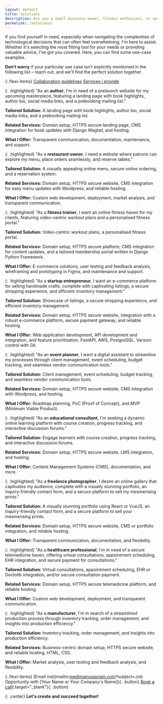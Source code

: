 ```yaml
---
layout: default
title: Solutions
description: Are you a small business owner, fitness enthusiast, or author looking for a standout online presence? Look no further! As your dedicated Freelance Product Manager and Software Developer, I bring personalised solutions to you.
permalink: /solutions/
---
```


If you find yourself in need, especially when navigating the complexities of technological decisions that can often feel overwhelming, I'm here to assist. Whether it's selecting the most fitting tool for your needs or providing valuable advice, I've got you covered. Here, you can find some use-case examples.

**Don't worry** if your particular use case isn't explicitly mentioned in the following list – reach out, and we'll find the perfect solution together.

{:.flexi-items}
[Collaboration guidelines](/collaboration/)
[Services I provide](/lets_work_together/)

{: .highlighted}
"As an **author**, I'm in need of a prelaunch website for my upcoming masterpiece, featuring a landing page with book highlights, author bio, social media links, and a prebooking mailing list."

**Tailored Solution:** A landing page with book highlights, author bio, social media links, and a prebooking mailing list.

**Related Services:** Domain setup, HTTPS secure landing page, CMS integration for book updates with Django Wagtail, and hosting.

**What I Offer:** Transparent communication, documentation, maintenance, and support.

{: .highlighted}
"As a **restaurant owner**, I need a website where patrons can explore my menu, place orders seamlessly, and reserve tables."

**Tailored Solution:** A visually appealing online menu, secure online ordering, and a reservation system.

**Related Services:** Domain setup, HTTPS secure website, CMS integration for easy menu updates with Wordpress, and reliable hosting.

**What I Offer:** Custom web development, deployment, market analysis, and transparent communication.

{: .highlighted}
"As a **fitness trainer**, I want an online fitness haven for my clients, featuring video-centric workout plans and a personalised fitness portal."

**Tailored Solution:** Video-centric workout plans, a personalised fitness portal.

**Related Services:** Domain setup, HTTPS secure platform, CMS integration for content updates, and a tailored membership portal written in Django Python Framework.

**What I Offer:** E-commerce solutions, user testing and feedback analysis, wireframing and prototyping in Figma, and maintenance and support.

{: .highlighted}
"As a **startup entrepreneur**, I want an e-commerce platform for selling handmade crafts, complete with captivating listings, a secure shopping experience, and efficient inventory management."

**Tailored Solution:** Showcase of listings, a secure shopping experience, and efficient inventory management.

**Related Services:** Domain setup, HTTPS secure website, integration with a robust e-commerce platform, secure payment gateway, and reliable hosting.

**What I Offer:** Web application development, API development and integration, and feature prioritisation. FastAPI, AWS, PostgreSQL. Version control with Git.

{: .highlighted}
"As an **event planner**, I want a digital assistant to streamline my processes through client management, event scheduling, budget tracking, and seamless vendor communication tools."

**Tailored Solution:** Client management, event scheduling, budget tracking, and seamless vendor communication tools.

**Related Services:** Domain setup, HTTPS secure website, CMS integration with Wordpress, and hosting.

**What I Offer:** Roadmap planning, PoC (Proof of Concept), and MVP (Minimum Viable Product).

{: .highlighted}
"As an **educational consultant**, I'm seeking a dynamic online learning platform with course creation, progress tracking, and interactive discussion forums."

**Tailored Solution:** Engage learners with course creation, progress tracking, and interactive discussion forums.

**Related Services:** Domain setup, HTTPS secure website, LMS integration, and hosting.

**What I Offer:** Content Management Systems (CMS), documentation, and more.

{: .highlighted}
"As a **freelance photographer**, I desire an online gallery that captivates my audience, complete with a visually stunning portfolio, an inquiry-friendly contact form, and a secure platform to sell my mesmerising prints."

**Tailored Solution:** A visually stunning portfolio using React or VueJS, an inquiry-friendly contact form, and a secure platform to sell your mesmerising prints.

**Related Services:** Domain setup, HTTPS secure website, CMS or portfolio integration, and reliable hosting.

**What I Offer:** Transparent communication, documentation, and flexibility.

{: .highlighted}
"As a **healthcare professional**, I'm in need of a secure telemedicine haven, offering virtual consultations, appointment scheduling, EHR integration, and secure payment for consultations."

**Tailored Solution:** Virtual consultations, appointment scheduling, EHR or Doctolib integration, and/or secure consultation payment.

**Related Services:** Domain setup, HTTPS secure telemedicine platform, and reliable hosting.

**What I Offer:** Custom web development, deployment, and transparent communication.

{: .highlighted}
"As a **manufacturer**, I'm in search of a streamlined production process through inventory tracking, order management, and insights into production efficiency."

**Tailored Solution:** Inventory tracking, order management, and insights into production efficiency.

**Related Services:** Business-centric domain setup, HTTPS secure website, and reliable hosting, HTML, CSS.

**What I Offer:** Market analysis, user testing and feedback analysis, and flexibility.

{:.flexi-items}
[Email me](mailto:me@mariusavram.com?subject=Job Opportunity with [Your Name or Your Company's Name]){: .button}
[Book a call](https://calendly.com/mariusavram/20min){:target="_blank"}{: .button}

{: .center}
**Let's create and succeed together!**